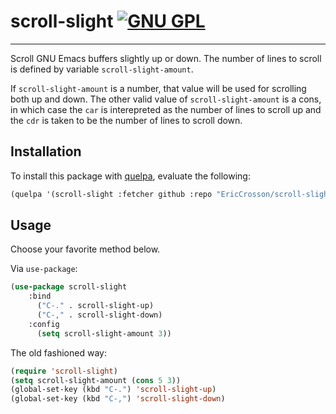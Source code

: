 # scroll-slight [![GNU GPL](http://img.shields.io/:license-gpl3-blue.svg)](http://www.gnu.org/licenses/gpl-3.0.html)
---

Scroll GNU Emacs buffers slightly up or down. The number of lines to
scroll is defined by variable `scroll-slight-amount`.

If `scroll-slight-amount` is a number, that value will be used for
scrolling both up and down. The other valid value of
`scroll-slight-amount` is a cons, in which case the `car` is
interepreted as the number of lines to scroll up and the `cdr` is
taken to be the number of lines to scroll down.

## Installation

To install this package with
[quelpa](https://github.com/quelpa/quelpa), evaluate the following:

```lisp
(quelpa '(scroll-slight :fetcher github :repo "EricCrosson/scroll-slight"))
```

## Usage

Choose your favorite method below.

Via `use-package`:

```lisp
(use-package scroll-slight
	:bind
      ("C-." . scroll-slight-up)
      ("C-," . scroll-slight-down)
	:config
  	  (setq scroll-slight-amount 3))
```

The old fashioned way:

```lisp
(require 'scroll-slight)
(setq scroll-slight-amount (cons 5 3))
(global-set-key (kbd "C-.") 'scroll-slight-up)
(global-set-key (kbd "C-,") 'scroll-slight-down)
```
